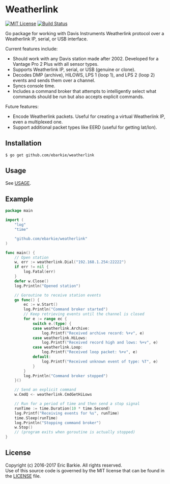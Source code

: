 # Weatherlink

[![MIT License](https://img.shields.io/badge/license-MIT-blue.svg?style=flat)](http://choosealicense.com/licenses/mit/)
[![Build Status](https://travis-ci.org/ebarkie/weatherlink.svg?branch=master)](https://travis-ci.org/ebarkie/weatherlink)

Go package for working with Davis Instruments Weatherlink protocol over a
Weatherlink IP, serial, or USB interface.

Current features include:
* Should work with any Davis station made after 2002.  Developed for a Vantage Pro
  2 Plus with all sensor types.
* Supports Weatherlink IP, serial, or USB (genuine or clone).
* Decodes DMP (archive), HILOWS, LPS 1 (loop 1), and LPS 2 (loop 2) events and sends
  them over a channel.
* Syncs console time.
* Includes a command broker that attempts to intelligently select what
  commands should be run but also accepts explicit commands.

Future features:
* Encode Weatherlink packets.  Useful for creating a virtual Weatherlink IP,
  even a multiplexed one.
* Support additional packet types like EERD (useful for getting lat/lon).

## Installation

```
$ go get github.com/ebarkie/weatherlink
```

## Usage

See [USAGE](USAGE.md).

## Example

```go
package main

import (
	"log"
	"time"

	"github.com/ebarkie/weatherlink"
)

func main() {
	// Open station
	w, err := weatherlink.Dial("192.168.1.254:22222")
	if err != nil {
		log.Fatal(err)
	}
	defer w.Close()
	log.Println("Opened station")

	// Goroutine to receive station events
	go func() {
		ec := w.Start()
		log.Println("Command broker started")
		// Keep retrieving events until the channel is closed
		for e := range ec {
			switch e.(type) {
			case weatherlink.Archive:
				log.Printf("Received archive record: %+v", e)
			case weatherlink.HiLows:
				log.Printf("Received record high and lows: %+v", e)
			case weatherlink.Loop:
				log.Printf("Received loop packet: %+v", e)
			default:
				log.Printf("Received unknown event of type: %T", e)
			}
		}
		log.Println("Command broker stopped")
	}()

	// Send an explicit command
	w.CmdQ <- weatherlink.CmdGetHiLows

	// Run for a period of time and then send a stop signal
	runTime := time.Duration(10 * time.Second)
	log.Printf("Receiving events for %s", runTime)
	time.Sleep(runTime)
	log.Println("Stopping command broker")
	w.Stop()
	// (program exits when goroutine is actually stopped)
}
```

## License

Copyright (c) 2016-2017 Eric Barkie. All rights reserved.  
Use of this source code is governed by the MIT license
that can be found in the [LICENSE](LICENSE) file.

